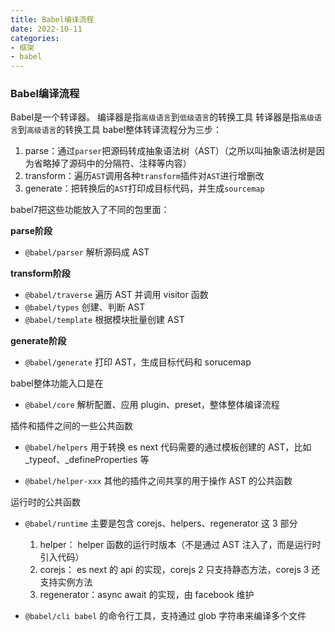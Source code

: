 ```yaml
---
title: Babel编译流程
date: 2022-10-11
categories: 
- 框架
- babel
---
```


### Babel编译流程

Babel是一个转译器。
编译器是指`高级语言`到`低级语言`的转换工具
转译器是指`高级语言`到`高级语言`的转换工具
babel整体转译流程分为三步：
1. parse：通过`parser`把源码转成抽象语法树（AST）（之所以叫抽象语法树是因为省略掉了源码中的分隔符、注释等内容）
2. transform：遍历`AST`调用各种`transform`插件对`AST`进行增删改
3. generate：把转换后的`AST`打印成目标代码，并生成`sourcemap`

babel7把这些功能放入了不同的包里面：

**parse阶段**
- `@babel/parser` 解析源码成 AST

**transform阶段**
- `@babel/traverse` 遍历 AST 并调用 visitor 函数
- `@babel/types` 创建、判断 AST
- `@babel/template` 根据模块批量创建 AST

**generate阶段**
- `@babel/generate` 打印 AST，生成目标代码和 sorucemap


babel整体功能入口是在
- `@babel/core` 解析配置、应用 plugin、preset，整体整体编译流程

插件和插件之间的一些公共函数
- `@babel/helpers` 用于转换 es next 代码需要的通过模板创建的 AST，比如 _typeof、_defineProperties 等

- `@babel/helper-xxx` 其他的插件之间共享的用于操作 AST 的公共函数

运行时的公共函数 
- `@babel/runtime` 主要是包含 corejs、helpers、regenerator 这 3 部分
    1. helper： helper 函数的运行时版本（不是通过 AST 注入了，而是运行时引入代码）
    2. corejs： es next 的 api 的实现，corejs 2 只支持静态方法，corejs 3 还支持实例方法
    3. regenerator：async await 的实现，由 facebook 维护

- `@babel/cli babel` 的命令行工具，支持通过 glob 字符串来编译多个文件
